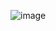 ![image](https://user-images.githubusercontent.com/89851069/158898578-e6a1a312-c2d6-4a3f-a294-4279c76072a6.png)
